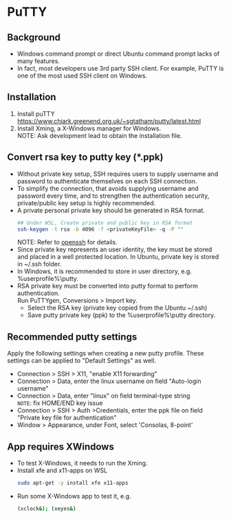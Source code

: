 # PuTTY

## Background
- Windows command prompt or direct Ubuntu command prompt lacks of many features.  
- In fact, most developers use 3rd party SSH client. For example, PuTTY is one of the most used SSH client on Windows.


## Installation
1. Install puTTY  
   https://www.chiark.greenend.org.uk/~sgtatham/putty/latest.html
2. Install Xming, a X-Windows manager for Windows.  
   NOTE: Ask development lead to obtain the installation file.

## Convert rsa key to putty key (*.ppk)
- Without private key setup, SSH requires users to supply username and password to authenticate themselves on each SSH connection.
- To simplify the connection, that avoids supplying username and password every time, and to strengthen the authentication security, private/public key setup is highly recommended.
- A private personal private key should be generated in RSA format.
  ```bash
  ## Under WSL, Create private and public key in RSA format 
  ssh-keygen -t rsa -b 4096 -f <privateKeyFile> -q -P ""  
  ```
  NOTE: Refer to [openssh](../ubuntu/openssh.md) for details.
- Since private key represents an user identity, the key must be stored and placed in a well protected location. In Ubuntu, private key is stored in ~/.ssh folder.  
- In Windows, it is recommended to store in user directory, e.g. %userprofile%\putty.
- RSA private key must be converted into putty format to perform authentication.  
  Run PuTTYgen, Conversions > Import key. 
  - Select the RSA key (private key copied from the Ubuntu ~/.ssh)
  - Save putty private key (ppk) to the %userprofile%\putty directory.

## Recommended putty settings
Apply the following settings when creating a new putty profile.  These settings can be applied to "Default Settings" as well.
- Connection > SSH > X11, "enable X11 forwarding"
- Connection > Data, enter the linux username on field "Auto-login username" 
- Connection > Data, enter "linux" on field terminal-type string  
  `NOTE`: fix HOME/END key issue
- Connection > SSH > Auth >Credentials, enter the ppk file on field "Private key file for authentication"
- Window > Appearance, under Font, select 'Consolas, 8-point'

## App requires XWindows
- To test X-Windows, it needs to run the Xming.
- Install xfe and x11-apps on WSL  
  ```bash
  sudo apt-get -y install xfe x11-apps
  ```
- Run some X-Windows app to test it, e.g.
  ```bash
  (xclock&); (xeyes&)
  ```
